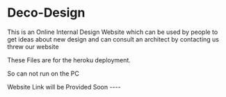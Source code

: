 # Deco-Design

This is an Online Internal Design Website which can be used by people to get ideas about new design and can consult an architect by contacting us threw our website

These Files are for the heroku deployment.

So can not run on the PC

Website Link will be Provided Soon ----
